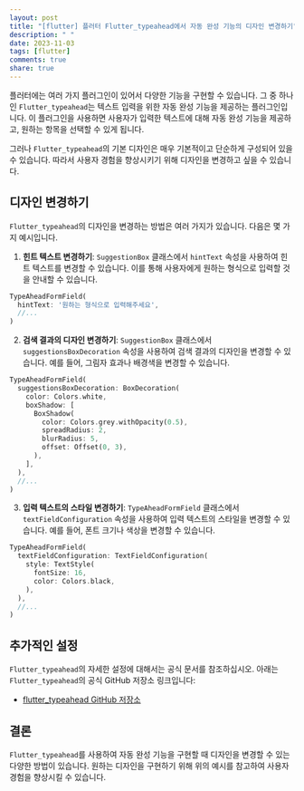 ```yaml
---
layout: post
title: "[flutter] 플러터 Flutter_typeahead에서 자동 완성 기능의 디자인 변경하기"
description: " "
date: 2023-11-03
tags: [flutter]
comments: true
share: true
---
```


플러터에는 여러 가지 플러그인이 있어서 다양한 기능을 구현할 수 있습니다. 그 중 하나인 `Flutter_typeahead`는 텍스트 입력을 위한 자동 완성 기능을 제공하는 플러그인입니다. 이 플러그인을 사용하면 사용자가 입력한 텍스트에 대해 자동 완성 기능을 제공하고, 원하는 항목을 선택할 수 있게 됩니다.

그러나 `Flutter_typeahead`의 기본 디자인은 매우 기본적이고 단순하게 구성되어 있을 수 있습니다. 따라서 사용자 경험을 향상시키기 위해 디자인을 변경하고 싶을 수 있습니다. 

## 디자인 변경하기

`Flutter_typeahead`의 디자인을 변경하는 방법은 여러 가지가 있습니다. 다음은 몇 가지 예시입니다.

1. **힌트 텍스트 변경하기**: `SuggestionBox` 클래스에서 `hintText` 속성을 사용하여 힌트 텍스트를 변경할 수 있습니다. 이를 통해 사용자에게 원하는 형식으로 입력할 것을 안내할 수 있습니다.

```dart
TypeAheadFormField(
  hintText: '원하는 형식으로 입력해주세요',
  //...
)
```

2. **검색 결과의 디자인 변경하기**: `SuggestionBox` 클래스에서 `suggestionsBoxDecoration` 속성을 사용하여 검색 결과의 디자인을 변경할 수 있습니다. 예를 들어, 그림자 효과나 배경색을 변경할 수 있습니다.

```dart
TypeAheadFormField(
  suggestionsBoxDecoration: BoxDecoration(
    color: Colors.white,
    boxShadow: [
      BoxShadow(
        color: Colors.grey.withOpacity(0.5),
        spreadRadius: 2,
        blurRadius: 5,
        offset: Offset(0, 3),
      ),
    ],
  ),
  //...
)
```

3. **입력 텍스트의 스타일 변경하기**: `TypeAheadFormField` 클래스에서 `textFieldConfiguration` 속성을 사용하여 입력 텍스트의 스타일을 변경할 수 있습니다. 예를 들어, 폰트 크기나 색상을 변경할 수 있습니다.

```dart
TypeAheadFormField(
  textFieldConfiguration: TextFieldConfiguration(
    style: TextStyle(
      fontSize: 16,
      color: Colors.black,
    ),
  ),
  //...
)
```

## 추가적인 설정

`Flutter_typeahead`의 자세한 설정에 대해서는 공식 문서를 참조하십시오. 아래는 `Flutter_typeahead`의 공식 GitHub 저장소 링크입니다:

- [flutter_typeahead GitHub 저장소](https://github.com/AbdulRahmanAlHamali/flutter_typeahead)

## 결론

`Flutter_typeahead`를 사용하여 자동 완성 기능을 구현할 때 디자인을 변경할 수 있는 다양한 방법이 있습니다. 원하는 디자인을 구현하기 위해 위의 예시를 참고하여 사용자 경험을 향상시킬 수 있습니다.